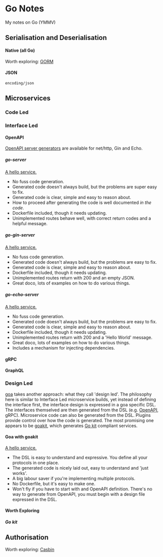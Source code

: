 # Go Notes

My notes on Go (YMMV)

## Serialisation and Deserialisation

#### Native (all Go)

Worth exploring: [GORM](https://gorm.io/index.html)

#### JSON

`encoding/json`

## Microservices

### Code Led

### Interface Led

#### OpenAPI

[OpenAPI server generators](https://openapi-generator.tech/docs/generators) are available for net/http, Gin and Echo.

##### go-server

[A hello service.](https://github.com/psvehla/hello-http)

- No fuss code generation.
- Generated code doesn't always build, but the problems are super easy to fix.
- Generated code is clear, simple and easy to reason about.
- How to proceed after generating the code is well documented *in the code*.
- Dockerfile included, though it needs updating.
- Unimplemented routes behave well, with correct return codes and a helpful message.

##### go-gin-server

[A hello service.](https://github.com/psvehla/hello-gin)

- No fuss code generation.
- Generated code doesn't always build, but the problems are easy to fix.
- Generated code is clear, simple and easy to reason about.
- Dockerfile included, though it needs updating.
- Unimplemented routes return with 200 and an empty JSON.
- Great doco, lots of examples on how to do various things.

##### go-echo-server

[A hello service.](https://github.com/psvehla/hello-echo)

- No fuss code generation.
- Generated code doesn't always build, but the problems are easy to fix.
- Generated code is clear, simple and easy to reason about.
- Dockerfile included, though it needs updating.
- Unimplemented routes return with 200 and a 'Hello World' message.
- Great doco, lots of examples on how to do various things.
- Includes a mechanism for injecting dependencies.

#### gRPC

#### GraphQL

### Design Led

[goa](https://goa.design/) takes another approach: what they call 'design led'. The philosophy here is similar to Interface Led microservice builds, yet instead of defining the interface first, the interface design is expressed in a goa specific DSL. The interfaces themselved are then generated from the DSL (e.g. [OpenAPI](https://goa.design/v1/reference/goa/codegen/generator/), gRPC). Microservice code can also be generated from the DSL. Plugins provide control over how the code is generated. The most promising one appears to be [goakit](https://github.com/goadesign/plugins/tree/v3/goakit), which generates [Go kit](https://gokit.io/) compliant services.

#### Goa with goakit

[A hello service.](https://github.com/psvehla/hello-goakit)

- The DSL is easy to understand and expressive. You define all your protocols in one place.
- The generated code is nicely laid out, easy to understand and 'just works'.
- A big labour saver if you're implementing multiple protocols.
- No Dockerfile, but it's easy to make one.
- Won't fly if you have to start with and OpenAPI definition. There's no way to generate from OpenAPI, you must begin with a design file expressed in the DSL.

#### Worth Exploring

##### Go kit

## Authorisation

Worth exploring: [Casbin](https://github.com/casbin/casbin)
